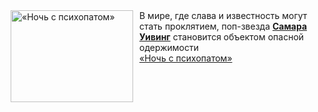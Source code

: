 <!--2025-03-23 23:00:17-->
<div class="yb">
  <div class="rss smaller1 kino_kino"><a href="https://www.kino-teatr.ru/video/47628/" title="«Ночь с психопатом»"><img src="https://www.kino-teatr.ru/video/8/2/47628/poster.jpg" width="196" height="147" align="left" hspace="5" style="margin: 0px 10px 0px 5px" alt="«Ночь с психопатом»"/></a>В мире, где слава и известность могут стать проклятием, поп-звезда <a href=https://www.kino-teatr.ru/kino/acter/w/hollywood/504758/bio/ target=_blank><strong>Самара Уивинг</strong></a> становится объектом опасной одержимости <br><a class="light" href="https://www.kino-teatr.ru/video/47628/">«Ночь с психопатом»</a></div>
</div>

